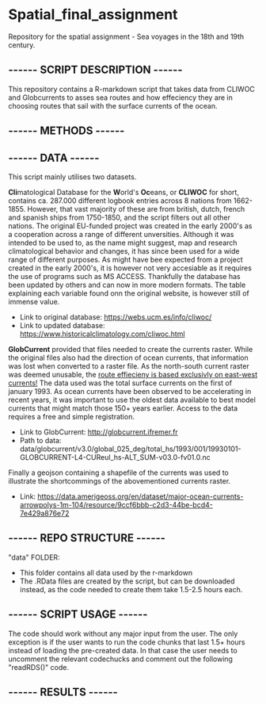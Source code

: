 # Spatial_final_assignment
Repository for the spatial assignment - Sea voyages in the 18th and 19th century. 

## ------ SCRIPT DESCRIPTION ------
This repository contains a R-markdown script that takes data from CLIWOC and Globcurrents to asses sea routes and how effeciency they are in choosing routes that sail with the surface currents of the ocean.

## ------ METHODS ------


## ------ DATA ------
This script mainly utilises two datasets.

**Cli**matological Database for the **W**orld's **Oc**eans, or **CLIWOC** for short, contains ca. 287.000 different logbook entries across 8 nations from 1662-1855. However, that vast majority of these are from british, dutch, french and spanish ships from 1750-1850, and the script filters out all other nations. The original EU-funded project was created in the early 2000's as a cooperation across a range of different unversities. Although it was intended to be used to, as the name might suggest, map and research climatological behavior and changes, it has since been used for a wide range of different purposes. As might have bee expected from a project created in the early 2000's, it is however not very accesiable as it requires the use of programs such as MS ACCESS. Thankfully the database has been updated by others and can now in more modern formats. The table explaining each variable found onn the original website, is however still of immense value.
- Link to original database: https://webs.ucm.es/info/cliwoc/
- Link to updated database: https://www.historicalclimatology.com/cliwoc.html


**GlobCurrent** provided that files needed to create the currents raster. While the original files also had the direction of ocean currents, that information was lost when converted to a raster file. As the north-south current raster was deemed unusable, the <ins>route effiecieny is based exclusivly on east-west currents!</ins> The data used was the total surface currents on the first of january 1993. As ocean currents have been observed to be accelerating in recent years, it was important to use the oldest data available to best model currents that might match those 150+ years earlier. Access to the data requires a free and simple registration.
- Link to GlobCurrent: http://globcurrent.ifremer.fr
- Path to data: data/globcurrent/v3.0/global_025_deg/total_hs/1993/001/19930101-GLOBCURRENT-L4-CUReul_hs-ALT_SUM-v03.0-fv01.0.nc

Finally a geojson containing a shapefile of the currents was used to illustrate the shortcommings of the abovementioned currents raster.
- Link: https://data.amerigeoss.org/en/dataset/major-ocean-currents-arrowpolys-1m-104/resource/9ccf6bbb-c2d3-44be-bcd4-7e429a876e72

## ------ REPO STRUCTURE ------
"data" FOLDER:
- This folder contains all data used by the r-markdown
- The .RData files are created by the script, but can be downloaded instead, as the code needed to create them take 1.5-2.5 hours each.

## ------ SCRIPT USAGE ------
The code should work without any major input from the user. The only exception is if the user wants to run the code chunks that last 1.5+ hours instead of loading the pre-created data. In that case the user needs to uncomment the relevant codechucks and comment out the following "readRDS()" code.

## ------ RESULTS ------
